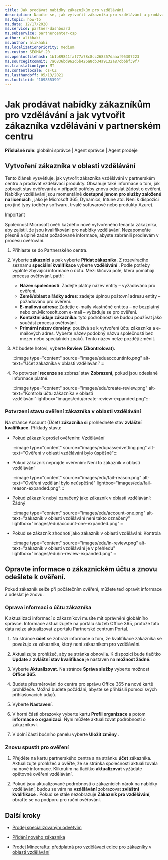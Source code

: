 ```yaml
---
title: Jak prodávat nabídky zákazníkům pro vzdělávání
description: Naučte se, jak vytvořit zákazníka pro vzdělávání a prodávat nabídky v partnerském centru. Zahrnuje potvrzení stavu ověření pro zákazníka ve vzdělávání.
ms.topic: how-to
ms.date: 12/17/2020
ms.service: partner-dashboard
ms.subservice: partnercenter-csp
author: alikhaki
ms.author: alikhaki
ms.localizationpriority: medium
ms.custom: SEOMAY.20
ms.openlocfilehash: 1b1b89841faf77a78c8cc268357daaaf95307223
ms.sourcegitcommit: 7a6836bd962d5b426a8cb34a9132a87cbbbf39f7
ms.translationtype: MT
ms.contentlocale: cs-CZ
ms.lasthandoff: 05/13/2021
ms.locfileid: "109855399"
---
```

# <a name="how-to-sell-offers-to-education-customers-and-how-to-create-an-education-customer-in-partner-center"></a>Jak prodávat nabídky zákazníkům pro vzdělávání a jak vytvořit zákazníka vzdělávání v partnerském centru

**Příslušné role**: globální správce | Agent správce | Agent prodeje

## <a name="create-an-education-customer"></a>Vytvoření zákazníka v oblasti vzdělávání

Tento článek vysvětluje, jak vytvořit zákazníka vzdělávání v partnerském centru a prodávat vzdělávací produkty. Obsahuje také informace o tom, jak zobrazit stav ověřování a v případě potřeby znovu odeslat žádost o ověření. Nabídky vzdělávání jsou momentálně **dostupné jenom pro služby založené na licencích** , jako je Microsoft 365, Dynamics, Intune atd. Není k dispozici pro jiné typy (odběry softwaru, trvalé softwarové nebo produkty Azure).

> [!IMPORTANT]
> Společnost Microsoft ověří každého nově vytvořeného tenanta zákazníka, aby zajistil, že jsou kvalifikováni pro nabídky vzdělávání.  Nezapomeňte přesně a úplně zadat požadované informace, abyste zabránili prodlevám v procesu ověřování.

1. Přihlaste se do Partnerského centra.

2. Vyberte **zákazníci** a pak vyberte **Přidat zákazníka**. Z rozevíracího seznamu **speciální kvalifikace** vyberte **vzdělávání** .  Podle potřeby vyplňte zbývající informace o účtu.  Mezi klíčová pole, která pomáhají procesu ověřování, patří:

   - **Název společnosti**: Zadejte platný název entity – vyžadováno pro ověření.
   - **Země/oblast a řádky adres**: zadejte úplnou poštovní adresu entity – požadováno pro ověření.
   - **E-mailová adresa**: Zadejte e-maily vlastněné entitou – ne bezplatný nebo on.Microsoft.com e-mail – vyžaduje se pro ověření.
   - **Kontaktní údaje zákazníka**: tyto podrobnosti se budou používat jako součást procesu ověřování.
   - **Primární název domény**: používá se k vytvoření účtu zákazníka a e-mailových adres.  Vyberte název podobný názvu společnosti bez mezer nebo speciálních znaků.  Tento název nelze později změnit.

3. Až budete hotovi, vyberte **Review (Zkontrolovat).**

   :::image type="content" source="images/eduaccountinfo.png" alt-text="Účet zákazníka v oblasti vzdělávání":::

4. Po potvrzení **recenze se** zobrazí stav **Zobrazení,** pokud jsou odeslané informace platné. 

    :::image type="content" source="images/edu/create-review.png" alt-text="Kontrola účtu zákazníka v oblasti vzdělávání"lightbox="images/edu/create-review-expanded.png":::

### <a name="confirm-your-education-customers-verification-status"></a>Potvrzení stavu ověření zákazníka v oblasti vzdělávání

Na stránce Account (Účet) **zákazníka si** prohlédněte stav **zvláštní kvalifikace.**
Příklady stavu:

- Pokud zákazník prošel ověřením: Vzdělávání

   :::image type="content" source="images/edupassedvetting.png" alt-text="Ověření v oblasti vzdělávání bylo úspěšné":::

- Pokud zákazník neprojde ověřením: Není to zákazník v oblasti vzdělávání

   :::image type="content" source="images/edu/fail-reason.png" alt-text="Ověření vzdělání bylo neúspěšné" lightbox="images/edu/fail-reason-expanded.png":::

- Pokud zákazník nebyl označený jako zákazník v oblasti vzdělávání: Žádný

   :::image type="content" source="images/edu/account-one.png" alt-text="zákazník v oblasti vzdělávání není takto označený" lightbox="images/edu/account-one-expanded.png":::

- Pokud se zákazník zhodnotí jako zákazník v oblasti vzdělávání: Kontrola

    :::image type="content" source="images/edu/in-review.png" alt-text="zákazník v oblasti vzdělávání je v přehledu" lightbox="images/edu/in-review-expanded.png":::

## <a name="correct-the-customer-account-info-and-resubmit-for-verification"></a>Opravte informace o zákaznickém účtu a znovu odešlete k ověření.

Pokud zákazník selže při počátečním ověření, můžete teď opravit informace a odeslat je znovu.

### <a name="correct-the-customer-account-information"></a>Oprava informací o účtu zákazníka

K aktualizaci informací o zákazníkovi musíte mít oprávnění globálního správce. Informace aktualizujete na portálu služeb Office 365, protože tato data nelze aktualizovat z portálu Partnerské centrum Portal.

1. Na stránce **účet** se zobrazí informace o tom, že kvalifikace zákazníka se považuje za zákazníka, který není zákazníkem pro vzdělávání.

2. Aktualizujte prohlížeč, aby se stránka obnovila. K dispozici bude tlačítko **Update** a **zvláštní stav kvalifikace** je nastaven na **možnost žádné**.

3. Vyberte **Aktualizovat**. Na stránce **Správa služby** vyberte možnost **Office 365**.

4. Budete přesměrováni do centra pro správu Office 365 na nové kartě prohlížeče. Možná budete požádáni, abyste se přihlásili pomocí svých přihlašovacích údajů.

5. Vyberte **Nastavení**.

6. V horní části obrazovky vyberte kartu **Profil organizace** a potom **informace o organizaci**. Nyní můžete aktualizovat podrobnosti o zákazníkovi.

7. V dolní části bočního panelu vyberte **Uložit změny** .  

### <a name="resubmit-for-verification"></a>Znovu spustit pro ověření

1. Přejděte na kartu partnerského centra a na stránku **účet** zákazníka. Aktualizujte prohlížeč a ověřte, že se stránka společnosti aktualizovala na nové informace. Kliknutím na tlačítko **aktualizovat** vyžádáte opětovné ověření vzdělávání.

2. Pokud jsou aktualizované podrobnosti o zákaznících nárok na nabídky vzdělávání, budou se vám na **vzdělávání** zobrazovat **zvláštní kvalifikace** . Pokud se stále nezobrazuje **Zákazník pro vzdělávání**, obraťte se na podporu pro ruční ověřování.

## <a name="next-steps"></a>Další kroky

- [Prodej specializovaným odvětvím](get-special-pricing-for-offers.md)

- [Přidání nového zákazníka](add-a-new-customer.md)

- [Prodej Minecraftu: předplatná pro vzdělávací edice pro zákazníky v oblasti vzdělávání](minecraft-subscriptions.md)
